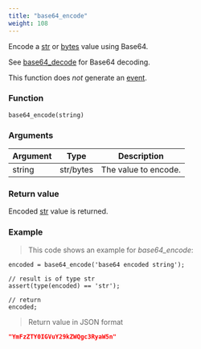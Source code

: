 ```yaml
---
title: "base64_encode"
weight: 108
---
```


Encode a [str](../../data-types/str) or [bytes](../../data-types/bytes) value using Base64.

See [base64_decode](../base64_decode) for Base64 decoding.

This function does *not* generate an [event](../../overview/events).

### Function

`base64_encode(string)`

### Arguments

Argument | Type | Description
-------- | ---- | -----------
string | str/bytes | The value to encode.

### Return value

Encoded [str](../../data-types/str) value is returned.

### Example

> This code shows an example for *base64_encode*:

```thingsdb,json_response
encoded = base64_encode('base64 encoded string');

// result is of type str
assert(type(encoded) == 'str');

// return
encoded;
```

> Return value in JSON format

```json
"YmFzZTY0IGVuY29kZWQgc3RyaW5n"
```
